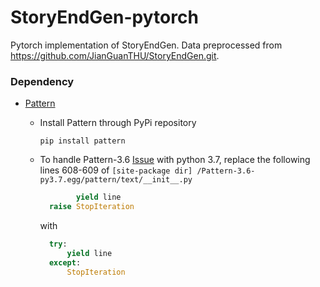 # StoryEndGen-pytorch
Pytorch implementation of StoryEndGen. Data preprocessed from https://github.com/JianGuanTHU/StoryEndGen.git.

### Dependency
- [Pattern](https://github.com/clips/pattern)
    - Install Pattern through PyPi repository  
      ```shell
      pip install pattern
      ```
    - To handle Pattern-3.6 [Issue](https://github.com/clips/pattern/issues/282) 
      with python 3.7, replace the following lines 608-609 of `[site-package dir]
      /Pattern-3.6-py3.7.egg/pattern/text/__init__.py`
      ```python
              yield line
        raise StopIteration
      ```  
      
      with
      
      ```python
        try:
            yield line
        except:
            StopIteration
      ```